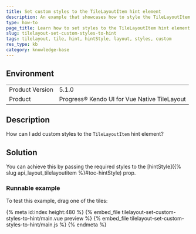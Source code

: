 ```yaml
---
title: Set custom styles to the TileLayoutItem hint element
description: An example that showcases how to style the TileLayoutItem hint element
type: how-to
page_title: Learn how to set styles to the TileLayoutItem hint element 
slug: tilelayout-set-custom-styles-to-hint
tags: tilelayout, tile, hint, hintStyle, layout, styles, custom
res_type: kb
category: knowledge-base
---
```


## Environment

<table>
    <tbody>
	    <tr>
	    	<td>Product Version</td>
	    	<td>5.1.0</td>
	    </tr>
	    <tr>
	    	<td>Product</td>
	    	<td>Progress® Kendo UI for Vue Native TileLayout</td>
	    </tr>
    </tbody>
</table>

## Description

How can I add custom styles to the `TileLayoutItem` hint element?

## Solution

You can achieve this by passing the required styles to the [hintStyle]({% slug api_layout_tilelayoutitem %}#toc-hintStyle) prop.

### Runnable example

To test this example, drag one of the tiles:

{% meta id:index height:480 %}
{% embed_file tilelayout-set-custom-styles-to-hint/main.vue preview %}
{% embed_file tilelayout-set-custom-styles-to-hint/main.js %}
{% endmeta %}

